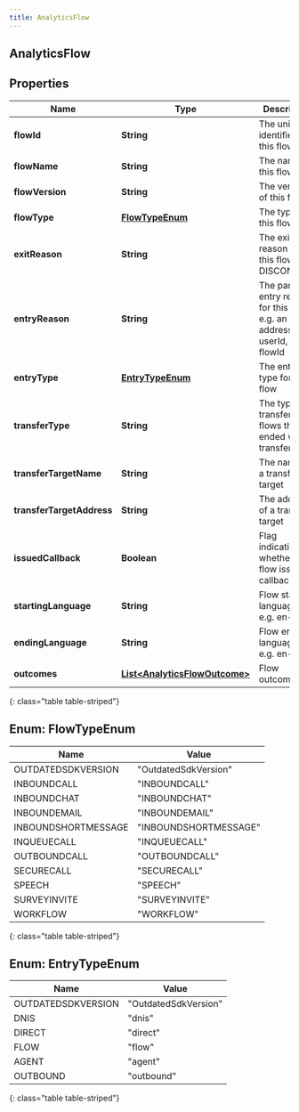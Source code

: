 ```yaml
---
title: AnalyticsFlow
---
```

## AnalyticsFlow


## Properties

| Name | Type | Description | Notes |
| ------------ | ------------- | ------------- | ------------- |
| **flowId** | **String** | The unique identifier of this flow |  [optional] |
| **flowName** | **String** | The name of this flow |  [optional] |
| **flowVersion** | **String** | The version of this flow |  [optional] |
| **flowType** | [**FlowTypeEnum**](#FlowTypeEnum) | The type of this flow |  [optional] |
| **exitReason** | **String** | The exit reason for this flow, e.g. DISCONNECT |  [optional] |
| **entryReason** | **String** | The particular entry reason for this flow, e.g. an address, userId, or flowId |  [optional] |
| **entryType** | [**EntryTypeEnum**](#EntryTypeEnum) | The entry type for this flow |  [optional] |
| **transferType** | **String** | The type of transfer for flows that ended with a transfer |  [optional] |
| **transferTargetName** | **String** | The name of a transfer target |  [optional] |
| **transferTargetAddress** | **String** | The address of a transfer target |  [optional] |
| **issuedCallback** | **Boolean** | Flag indicating whether the flow issued a callback |  [optional] |
| **startingLanguage** | **String** | Flow starting language, e.g. en-us |  [optional] |
| **endingLanguage** | **String** | Flow ending language, e.g. en-us |  [optional] |
| **outcomes** | [**List&lt;AnalyticsFlowOutcome&gt;**](AnalyticsFlowOutcome.html) | Flow outcomes |  [optional] |
{: class="table table-striped"}


<a name="FlowTypeEnum"></a>

## Enum: FlowTypeEnum

| Name | Value |
| ---- | ----- |
| OUTDATEDSDKVERSION | &quot;OutdatedSdkVersion&quot; |
| INBOUNDCALL | &quot;INBOUNDCALL&quot; |
| INBOUNDCHAT | &quot;INBOUNDCHAT&quot; |
| INBOUNDEMAIL | &quot;INBOUNDEMAIL&quot; |
| INBOUNDSHORTMESSAGE | &quot;INBOUNDSHORTMESSAGE&quot; |
| INQUEUECALL | &quot;INQUEUECALL&quot; |
| OUTBOUNDCALL | &quot;OUTBOUNDCALL&quot; |
| SECURECALL | &quot;SECURECALL&quot; |
| SPEECH | &quot;SPEECH&quot; |
| SURVEYINVITE | &quot;SURVEYINVITE&quot; |
| WORKFLOW | &quot;WORKFLOW&quot; |
{: class="table table-striped"}


<a name="EntryTypeEnum"></a>

## Enum: EntryTypeEnum

| Name | Value |
| ---- | ----- |
| OUTDATEDSDKVERSION | &quot;OutdatedSdkVersion&quot; |
| DNIS | &quot;dnis&quot; |
| DIRECT | &quot;direct&quot; |
| FLOW | &quot;flow&quot; |
| AGENT | &quot;agent&quot; |
| OUTBOUND | &quot;outbound&quot; |
{: class="table table-striped"}




